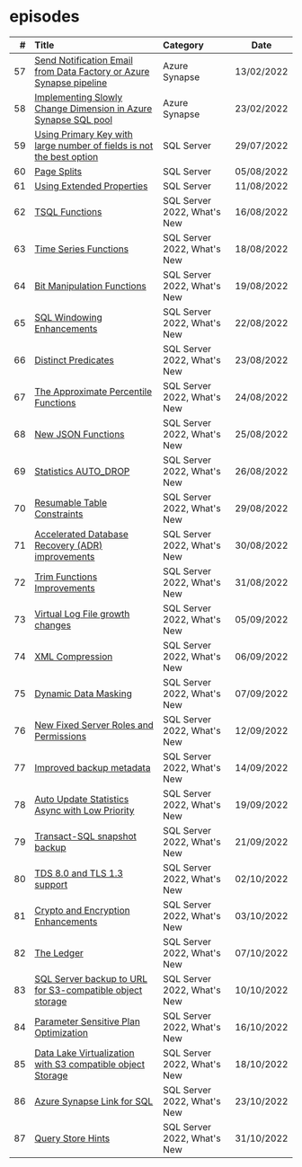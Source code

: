 # episodes

| # | Title | Category | Date |
| ---: | :--- | :--- | :---: |
| 57 | [Send Notification Email from Data Factory or Azure Synapse pipeline](https://github.com/antonchgr/episodes/tree/main/E57) | Azure Synapse | 13/02/2022 |
| 58 | [Implementing Slowly Change Dimension in Azure Synapse SQL pool](https://github.com/antonchgr/episodes/tree/main/E58) | Azure Synapse | 23/02/2022 |
| 59 | [Using Primary Key with large number of fields is not the best option](https://github.com/antonchgr/episodes/tree/main/E59) | SQL Server | 29/07/2022 |
| 60 | [Page Splits](https://github.com/antonchgr/episodes/tree/main/E60) | SQL Server | 05/08/2022 |
| 61 | [Using Extended Properties](https://github.com/antonchgr/episodes/tree/main/E61) | SQL Server | 11/08/2022 |
| 62 | [TSQL Functions](https://github.com/antonchgr/episodes/tree/main/E62) | SQL Server 2022, What's New | 16/08/2022 |
| 63 | [Time Series Functions](https://github.com/antonchgr/episodes/tree/main/E63) |  SQL Server 2022, What's New | 18/08/2022 |
| 64 | [Bit Manipulation Functions](https://github.com/antonchgr/episodes/tree/main/E64) |  SQL Server 2022, What's New | 19/08/2022 |
| 65 | [SQL Windowing Enhancements](https://github.com/antonchgr/episodes/tree/main/E65) |  SQL Server 2022, What's New | 22/08/2022 |
| 66 | [Distinct Predicates](https://github.com/antonchgr/episodes/tree/main/E66) |  SQL Server 2022, What's New | 23/08/2022 |
| 67 | [The Approximate Percentile Functions](https://github.com/antonchgr/episodes/tree/main/E67) |  SQL Server 2022, What's New | 24/08/2022 |
| 68 | [New JSON Functions](https://github.com/antonchgr/episodes/tree/main/E68) |  SQL Server 2022, What's New | 25/08/2022 |
| 69 | [Statistics AUTO_DROP](https://github.com/antonchgr/episodes/tree/main/E69) |  SQL Server 2022, What's New | 26/08/2022 |
| 70 | [Resumable Table Constraints](https://github.com/antonchgr/episodes/tree/main/E70) |  SQL Server 2022, What's New | 29/08/2022 |
| 71 | [Accelerated Database Recovery (ADR) improvements](https://github.com/antonchgr/episodes/tree/main/E71) |  SQL Server 2022, What's New | 30/08/2022 |
| 72 | [Trim Functions Improvements](https://github.com/antonchgr/episodes/tree/main/E72) |  SQL Server 2022, What's New | 31/08/2022 |
| 73 | [Virtual Log File growth changes](https://github.com/antonchgr/episodes/tree/main/E73) |  SQL Server 2022, What's New | 05/09/2022 |
| 74 | [XML Compression](https://github.com/antonchgr/episodes/tree/main/E74) |  SQL Server 2022, What's New | 06/09/2022 |
| 75 | [Dynamic Data Masking](https://github.com/antonchgr/episodes/tree/main/E75) |  SQL Server 2022, What's New | 07/09/2022 |
| 76 | [New Fixed Server Roles and Permissions](https://github.com/antonchgr/episodes/tree/main/E76) |  SQL Server 2022, What's New | 12/09/2022 |
| 77 | [Improved backup metadata](https://github.com/antonchgr/episodes/tree/main/E77) |  SQL Server 2022, What's New | 14/09/2022 |
| 78 | [Auto Update Statistics Async with Low Priority](https://github.com/antonchgr/episodes/tree/main/E78) |  SQL Server 2022, What's New | 19/09/2022 |
| 79 | [Transact-SQL snapshot backup](https://github.com/antonchgr/episodes/tree/main/E79) |  SQL Server 2022, What's New | 21/09/2022 |
| 80 | [TDS 8.0 and TLS 1.3 support](https://github.com/antonchgr/episodes/tree/main/E81) |  SQL Server 2022, What's New | 02/10/2022 |
| 81 | [Crypto and Encryption Enhancements](https://github.com/antonchgr/episodes/tree/main/E81) |  SQL Server 2022, What's New | 03/10/2022 |
| 82 | [The Ledger](https://github.com/antonchgr/episodes/tree/main/E82) |  SQL Server 2022, What's New | 07/10/2022 |
| 83 | [SQL Server backup to URL for S3-compatible object storage](https://github.com/antonchgr/episodes/tree/main/E83) |  SQL Server 2022, What's New | 10/10/2022 |
| 84 | [Parameter Sensitive Plan Optimization](https://github.com/antonchgr/episodes/tree/main/E84) |  SQL Server 2022, What's New | 16/10/2022 |
| 85 | [Data Lake Virtualization with S3 compatible object Storage](https://github.com/antonchgr/episodes/tree/main/E85) |  SQL Server 2022, What's New | 18/10/2022 |
| 86 | [Azure Synapse Link for SQL](https://github.com/antonchgr/episodes/tree/main/E86) |  SQL Server 2022, What's New | 23/10/2022 |
| 87 | [Query Store Hints](https://github.com/antonchgr/episodes/tree/main/E87) |  SQL Server 2022, What's New | 31/10/2022 |
